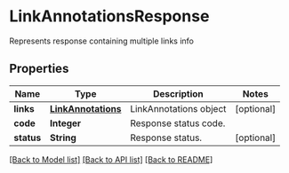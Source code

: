 ﻿
# LinkAnnotationsResponse
Represents response containing multiple links info

## Properties
Name | Type | Description | Notes
------------ | ------------- | ------------- | -------------
**links** | [**LinkAnnotations**](LinkAnnotations.md) | LinkAnnotations object | [optional]
**code** | **Integer** | Response status code. | 
**status** | **String** | Response status. | [optional]


[[Back to Model list]](../../README.md#documentation-for-models) [[Back to API list]](../../README.md#documentation-for-api-endpoints) [[Back to README]](../../README.md)


